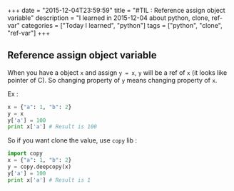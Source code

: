 +++
date = "2015-12-04T23:59:59"
title = "#TIL : Reference assign object variable"
description = "I learned in 2015-12-04 about python, clone, ref-var"
categories = ["Today I learned", "python"]
tags = ["python", "clone", "ref-var"]
+++



## Reference assign object variable

When you have a object `x` and assign `y = x`, `y` will be a ref of `x` (it looks like pointer of C). So changing property of `y` means changing property of `x`.

Ex :

```python
x = {"a": 1, "b": 2}
y = x
y['a'] = 100
print x['a'] # Result is 100
```

So if you want clone the value, use `copy` lib :

```python
import copy
x = {"a": 1, "b": 2}
y = copy.deepcopy(x)
y['a'] = 100
print x['a'] # Result is 1
```
